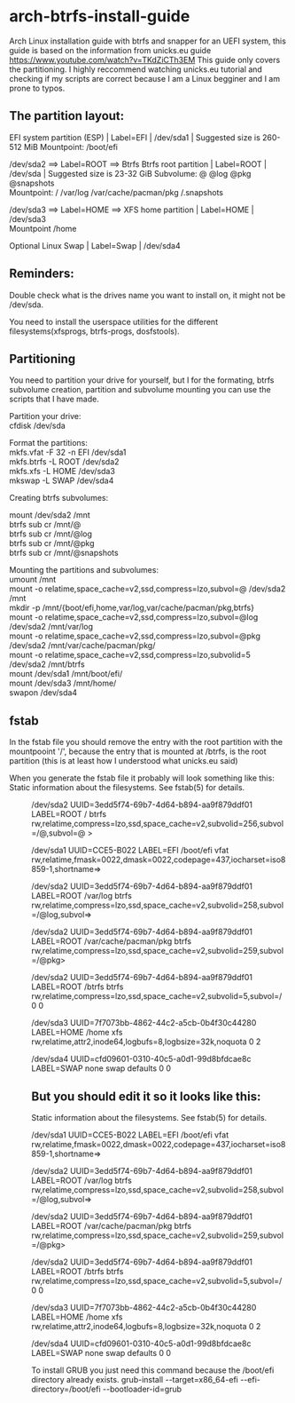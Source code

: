 # arch-btrfs-install-guide
Arch Linux installation guide with btrfs and snapper for an UEFI system, this guide is based on the information from unicks.eu guide https://www.youtube.com/watch?v=TKdZiCTh3EM
This guide only covers the partitioning. I highly reccommend watching unicks.eu tutorial and checking if my scripts are correct because I am a Linux begginer and I am prone to typos.

The partition layout:
----------------------------------------

EFI system partition (ESP) | Label=EFI | /dev/sda1 | Suggested size is 260-512 MiB
Mountpoint:   /boot/efi  

/dev/sda2 ==> Label=ROOT ==> Btrfs
Btrfs root partition | Label=ROOT | /dev/sda | Suggested size is 23-32 GiB
Subvolume:      @   @log        @pkg                    @snapshots                                            
Mountpoint:     /   /var/log    /var/cache/pacman/pkg   /.snapshots

/dev/sda3 ==> Label=HOME ==> 
XFS home partition | Label=HOME | /dev/sda3                                               
Mountpoint    /home

Optional Linux Swap | Label=Swap | /dev/sda4 

Reminders: 
----------------------------------------

Double check what is the drives name you want to install on, it might not be /dev/sda.

You need to install the userspace utilities for the different filesystems(xfsprogs, btrfs-progs, dosfstools).

Partitioning
----------------------------------------
You need to partition your drive for yourself, but I for the formating, btrfs subvolume creation, partition and subvolume mounting you can use the scripts that I have made.

Partition your drive:                                               
cfdisk /dev/sda

Format the partitions:                                                                          
mkfs.vfat -F 32 -n EFI /dev/sda1              
mkfs.btrfs -L ROOT /dev/sda2                
mkfs.xfs -L HOME /dev/sda3              
mkswap -L SWAP /dev/sda4                  

Creating btrfs subvolumes:

mount /dev/sda2 /mnt                                              
btrfs sub cr /mnt/@                                                                                                         
btrfs sub cr /mnt/@log                                                                                                       
btrfs sub cr /mnt/@pkg                                                                                             
btrfs sub cr /mnt/@snapshots                                                                                             

Mounting the partitions and subvolumes:                                 
umount /mnt                                             
mount -o relatime,space_cache=v2,ssd,compress=lzo,subvol=@ /dev/sda2 /mnt                   
mkdir -p /mnt/{boot/efi,home,var/log,var/cache/pacman/pkg,btrfs}                                      
mount -o relatime,space_cache=v2,ssd,compress=lzo,subvol=@log /dev/sda2 /mnt/var/log                        
mount -o relatime,space_cache=v2,ssd,compress=lzo,subvol=@pkg /dev/sda2 /mnt/var/cache/pacman/pkg/                           
mount -o relatime,space_cache=v2,ssd,compress=lzo,subvolid=5 /dev/sda2 /mnt/btrfs                     
mount /dev/sda1 /mnt/boot/efi/                                      
mount /dev/sda3 /mnt/home/                              
swapon /dev/sda4                                                  

fstab
-----------------------------------------
In the fstab file you should remove the entry with the root partition with the mountpooint '/', because
the entry that is mounted at /btrfs, is the root partition (this is at least how I understood what unicks.eu said)

When you generate the fstab file it probably will look something like this:
Static information about the filesystems.
See fstab(5) for details.

<file system> <dir> <type> <options> <dump> <pass>
/dev/sda2 UUID=3edd5f74-69b7-4d64-b894-aa9f879ddf01
LABEL=ROOT              /               btrfs           rw,relatime,compress=lzo,ssd,space_cache=v2,subvolid=256,subvol=/@,subvol=@  >

/dev/sda1 UUID=CCE5-B022
LABEL=EFI               /boot/efi       vfat            rw,relatime,fmask=0022,dmask=0022,codepage=437,iocharset=iso8859-1,shortname=>

/dev/sda2 UUID=3edd5f74-69b7-4d64-b894-aa9f879ddf01
LABEL=ROOT              /var/log        btrfs           rw,relatime,compress=lzo,ssd,space_cache=v2,subvolid=258,subvol=/@log,subvol=>

/dev/sda2 UUID=3edd5f74-69b7-4d64-b894-aa9f879ddf01
LABEL=ROOT              /var/cache/pacman/pkg   btrfs           rw,relatime,compress=lzo,ssd,space_cache=v2,subvolid=259,subvol=/@pkg>

/dev/sda2 UUID=3edd5f74-69b7-4d64-b894-aa9f879ddf01
LABEL=ROOT              /btrfs          btrfs           rw,relatime,compress=lzo,ssd,space_cache=v2,subvolid=5,subvol=/ 0 0

/dev/sda3 UUID=7f7073bb-4862-44c2-a5cb-0b4f30c44280
LABEL=HOME              /home           xfs             rw,relatime,attr2,inode64,logbufs=8,logbsize=32k,noquota        0 2

/dev/sda4 UUID=cfd09601-0310-40c5-a0d1-99d8bfdcae8c
LABEL=SWAP              none            swap            defaults        0 0

But you should edit it so it looks like this:
-----------------------------------------

Static information about the filesystems.
See fstab(5) for details.

/dev/sda1 UUID=CCE5-B022
LABEL=EFI               /boot/efi       vfat            rw,relatime,fmask=0022,dmask=0022,codepage=437,iocharset=iso8859-1,shortname=>

/dev/sda2 UUID=3edd5f74-69b7-4d64-b894-aa9f879ddf01                         
LABEL=ROOT              /var/log        btrfs                                                               rw,relatime,compress=lzo,ssd,space_cache=v2,subvolid=258,subvol=/@log,subvol=>                                          

/dev/sda2 UUID=3edd5f74-69b7-4d64-b894-aa9f879ddf01                                             
LABEL=ROOT              /var/cache/pacman/pkg   btrfs                                                             rw,relatime,compress=lzo,ssd,space_cache=v2,subvolid=259,subvol=/@pkg>                                    

/dev/sda2 UUID=3edd5f74-69b7-4d64-b894-aa9f879ddf01                                                           
LABEL=ROOT              /btrfs          btrfs           rw,relatime,compress=lzo,ssd,space_cache=v2,subvolid=5,subvol=/ 0 0

/dev/sda3 UUID=7f7073bb-4862-44c2-a5cb-0b4f30c44280                                                 
LABEL=HOME              /home           xfs             rw,relatime,attr2,inode64,logbufs=8,logbsize=32k,noquota        0 2

/dev/sda4 UUID=cfd09601-0310-40c5-a0d1-99d8bfdcae8c                                               
LABEL=SWAP              none            swap            defaults        0 0



To install GRUB you just need this command because the /boot/efi directory already exists.
grub-install --target=x86_64-efi --efi-directory=/boot/efi --bootloader-id=grub
